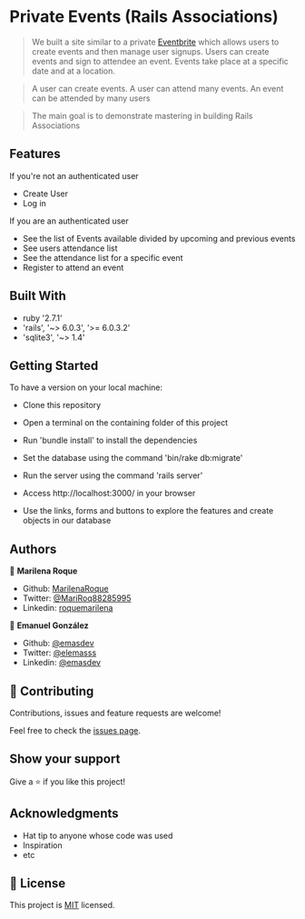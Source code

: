 # Private Events (Rails Associations)

> We built a site similar to a private [Eventbrite](https://www.eventbrite.com/) which allows users to create events and then manage user signups. Users can create events and sign to attendee an event. Events take place at a specific date and at a location.

> A user can create events. A user can attend many events. An event can be attended by many users

> The main goal is to demonstrate mastering in building Rails Associations

## Features

If you're not an authenticated user
- Create User
- Log in

If you are an authenticated user
- See the list of Events available divided by upcoming and previous events
- See users attendance list
- See the attendance list for a specific event
- Register to attend an event

## Built With

- ruby '2.7.1'
- 'rails', '~> 6.0.3', '>= 6.0.3.2'
- 'sqlite3', '~> 1.4'

## Getting Started

​To have a version on your local machine:

- Clone this repository
- Open a terminal on the containing folder of this project
- Run 'bundle install' to install the dependencies
- Set the database using the command 'bin/rake db:migrate'
- Run the server using the command 'rails server'

- Access http://localhost:3000/ in your browser 

- Use the links, forms and buttons to explore the features and create objects in our database


## Authors

👤 **Marilena Roque**

- Github: [MarilenaRoque](https://github.com/MarilenaRoque)
- Twitter: [@MariRoq88285995](https://twitter.com/MariRoq88285995)
- Linkedin: [roquemarilena](https://www.linkedin.com/in/roquemarilena/)

👤 **Emanuel González**

- Github: [@emasdev](https://github.com/emasdev)
- Twitter: [@elemasss](https://twitter.com/elemass)
- Linkedin: [@emasdev](https://www.linkedin.com/in/emasdev/)

## 🤝 Contributing

Contributions, issues and feature requests are welcome!

Feel free to check the [issues page](issues/).

## Show your support

Give a ⭐️ if you like this project!

## Acknowledgments

- Hat tip to anyone whose code was used
- Inspiration
- etc

## 📝 License

This project is [MIT](lic.url) licensed.



